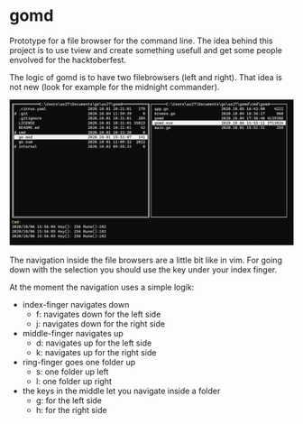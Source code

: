 # gomd

Prototype for a file browser for the command line. The idea behind this project is to use tview and create something usefull and get some people envolved for the hacktoberfest. 

The logic of gomd is to have two filebrowsers (left and right). That idea is not new (look for example for the midnight commander).


![gomd screenshot](gomd_screenshot.png)


The navigation inside the file browsers are a little bit like in vim. For going down with the selection you should use the key under your index finger. 


At the moment the navigation uses a simple logik:

* index-finger navigates down
    * f: navigates down for the left side
    * j: navigates down for the right side
* middle-finger navigates up
    * d: navigates up for the left side
    * k: navigates up for the right side
* ring-finger goes one folder up
    * s: one folder up left
    * l: one folder up right
* the keys in the middle let you navigate inside a folder
    * g: for the left side
    * h: for the right side